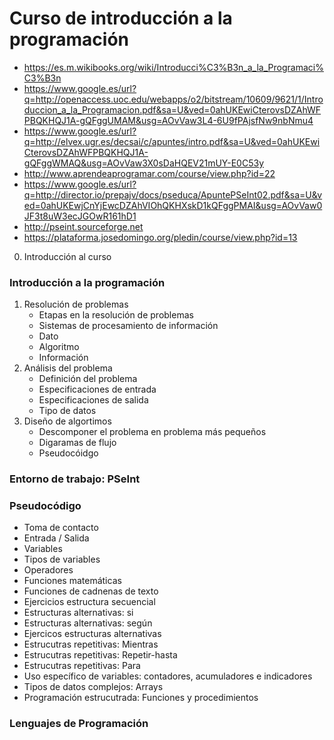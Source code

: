 # Curso de introducción a la programación

* https://es.m.wikibooks.org/wiki/Introducci%C3%B3n_a_la_Programaci%C3%B3n
* https://www.google.es/url?q=http://openaccess.uoc.edu/webapps/o2/bitstream/10609/9621/1/Introduccion_a_la_Programacion.pdf&sa=U&ved=0ahUKEwiCterovsDZAhWFPBQKHQJ1A-gQFggUMAM&usg=AOvVaw3L4-6U9fPAjsfNw9nbNmu4
* https://www.google.es/url?q=http://elvex.ugr.es/decsai/c/apuntes/intro.pdf&sa=U&ved=0ahUKEwiCterovsDZAhWFPBQKHQJ1A-gQFggWMAQ&usg=AOvVaw3X0sDaHQEV21mUY-E0C53y
* http://www.aprendeaprogramar.com/course/view.php?id=22
* https://www.google.es/url?q=http://director.io/prepajv/docs/pseduca/ApuntePSeInt02.pdf&sa=U&ved=0ahUKEwjCnYjEwcDZAhVIOhQKHXskD1kQFggPMAI&usg=AOvVaw0JF3t8uW3ecJGOwR161hD1
* http://pseint.sourceforge.net
* https://plataforma.josedomingo.org/pledin/course/view.php?id=13

0. Introducción al curso

### Introducción a la programación

1. Resolución de problemas
	* Etapas en la resolución de problemas
	* Sistemas de procesamiento de información
	* Dato
	* Algoritmo
	* Información
2. Análisis del problema
	* Definición del problema
	* Especificaciones de entrada
	* Especificaciones de salida
	* Tipo de datos
3. Diseño de algortimos
	* Descomponer el problema en problema más pequeños
	* Digaramas de flujo
	* Pseudocóidgo

### Entorno de trabajo: PSeInt

### Pseudocódigo

* Toma de contacto
* Entrada / Salida
* Variables
* Tipos de variables
* Operadores
* Funciones matemáticas
* Funciones de cadnenas de texto
* Ejercicios estructura secuencial
* Estructuras alternativas: si
* Estructuras alternativas: según
* Ejercicos estructuras alternativas
* Estrucutras repetitivas: Mientras
* Estrucutras repetitivas: Repetir-hasta
* Estrucutras repetitivas: Para
* Uso específico de variables: contadores, acumuladores e indicadores
* Tipos de datos complejos: Arrays
* Programación estrucutrada: Funciones y procedimientos

### Lenguajes de Programación

